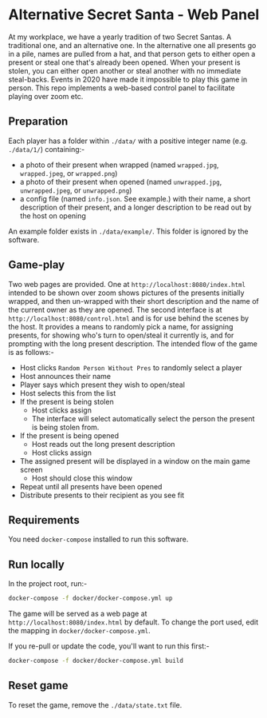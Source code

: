 # Alternative Secret Santa - Web Panel

At my workplace, we have a yearly tradition of two Secret Santas. A traditional one, and an alternative one. In the alternative one all presents go in a pile, names are pulled from a hat, and that person gets to either open a present or steal one that's already been opened. When your present is stolen, you can either open another or steal another with no immediate steal-backs. Events in 2020 have made it impossible to play this game in person. This repo implements a web-based control panel to facilitate playing over zoom etc.

## Preparation

Each player has a folder within `./data/` with a positive integer name (e.g. `./data/1/`) containing:- 
* a photo of their present when wrapped (named `wrapped.jpg`, `wrapped.jpeg`, or `wrapped.png`)
* a photo of their present when opened (named `unwrapped.jpg`, `unwrapped.jpeg`, or `unwrapped.png`)
* a config file (named `info.json`. See example.) with their name, a short description of their present, and a longer description to be read out by the host on opening

An example folder exists in `./data/example/`. This folder is ignored by the software.

## Game-play

Two web pages are provided. One at `http://localhost:8080/index.html` intended to be shown over zoom shows pictures of the presents initially wrapped, and then un-wrapped with their short description and the name of the current owner as they are opened. The second interface is at `http://localhost:8080/control.html` and is for use behind the scenes by the host. It provides a means to randomly pick a name, for assigning presents, for showing who's turn to open/steal it currently is, and for prompting with the long present description. The intended flow of the game is as follows:-
* Host clicks `Random Person Without Pres` to randomly select a player
* Host announces their name
* Player says which present they wish to open/steal
* Host selects this from the list
* If the present is being stolen
    - Host clicks assign
    - The interface will select automatically select the person the present is being stolen from.
* If the present is being opened
    - Host reads out the long present description
    - Host clicks assign
* The assigned present will be displayed in a window on the main game screen
    - Host should close this window
* Repeat until all presents have been opened
* Distribute presents to their recipient as you see fit

## Requirements
You need `docker-compose` installed to run this software.

## Run locally

In the project root, run:-
```bash
docker-compose -f docker/docker-compose.yml up
```

The game will be served as a web page at `http://localhost:8080/index.html` by default. To change the port used, edit the mapping in `docker/docker-compose.yml`.

If you re-pull or update the code, you'll want to run this first:-
```bash
docker-compose -f docker/docker-compose.yml build
```

## Reset game

To reset the game, remove the `./data/state.txt` file.